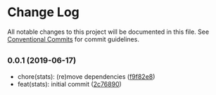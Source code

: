 # Change Log

All notable changes to this project will be documented in this file.
See [Conventional Commits](https://conventionalcommits.org) for commit guidelines.

## <small>0.0.1 (2019-06-17)</small>

* chore(stats): (re)move dependencies ([f9f82e8](https://github.com/MunifTanjim/draft-js-hooks/commit/f9f82e8))
* feat(stats): initial commit ([2c76890](https://github.com/MunifTanjim/draft-js-hooks/commit/2c76890))
